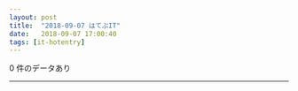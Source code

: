 ```yaml
---
layout: post
title:  "2018-09-07 はてぶIT"
date:   2018-09-07 17:00:40
tags: [it-hotentry]
---
```

0 件のデータあり

<hr>
